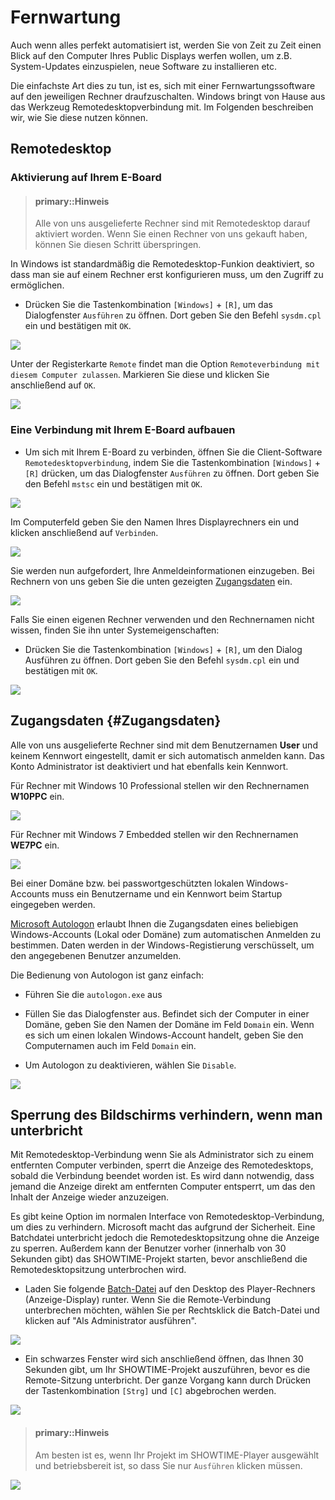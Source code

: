 # Fernwartung

Auch wenn alles perfekt automatisiert ist, werden Sie von Zeit zu Zeit einen Blick auf den Computer Ihres Public Displays werfen wollen, um z.B. System-Updates einzuspielen, neue Software zu installieren etc.

Die einfachste Art dies zu tun, ist es, sich mit einer Fernwartungssoftware auf den jeweiligen Rechner draufzuschalten. Windows bringt von Hause aus das Werkzeug Remotedesktopverbindung mit. Im Folgenden beschreiben wir, wie Sie diese nutzen können.

## Remotedesktop

### Aktivierung auf Ihrem E-Board

> #### primary::Hinweis
>
> Alle von uns ausgelieferte Rechner sind mit Remotedesktop darauf aktiviert worden. Wenn Sie einen Rechner von uns gekauft haben, können Sie diesen Schritt überspringen.

In Windows ist standardmäßig die Remotedesktop-Funkion deaktiviert, so dass man sie auf einem Rechner erst konfigurieren muss, um den Zugriff zu ermöglichen. 

* Drücken Sie die Tastenkombination `[Windows]` + `[R]`, um das Dialogfenster `Ausführen` zu öffnen. Dort geben Sie den Befehl `sysdm.cpl` ein und bestätigen mit `OK`.

![](/images/sysdm.jpg)

Unter der Registerkarte `Remote` findet man die Option `Remoteverbindung mit diesem Computer zulassen`. Markieren Sie diese und klicken Sie anschließend auf `OK`.

![](/images/sysdm-remote.jpg)

### Eine Verbindung mit Ihrem E-Board aufbauen

* Um sich mit Ihrem E-Board zu verbinden, öffnen Sie die Client-Software `Remotedesktopverbindung`, indem Sie die Tastenkombination `[Windows]` + `[R]` drücken, um das Dialogfenster `Ausführen` zu öffnen. Dort geben Sie den Befehl `mstsc` ein und bestätigen mit `OK`.

![](/images/mstsc.jpg)

Im Computerfeld geben Sie den Namen Ihres Displayrechners ein und klicken anschließend auf `Verbinden`.

![](/images/RDC-Computername.jpg)

Sie werden nun aufgefordert, Ihre Anmeldeinformationen einzugeben. Bei Rechnern von uns geben Sie die unten gezeigten [Zugangsdaten](#Zugangsdaten) ein.

![](/images/Anmeldeinformationen_eingeben.jpg)

Falls Sie einen eigenen Rechner verwenden und den Rechnernamen nicht wissen, finden Sie ihn unter Systemeigenschaften:

* Drücken Sie die Tastenkombination `[Windows]` + `[R]`, um den Dialog Ausführen zu öffnen. Dort geben Sie den Befehl `sysdm.cpl` ein und bestätigen mit `OK`.

![](/images/Systemeigentschaften.png)

## Zugangsdaten {#Zugangsdaten}

Alle von uns ausgelieferte Rechner sind mit dem Benutzernamen **User** und keinem Kennwort eingestellt, damit er sich automatisch anmelden kann. Das Konto Administrator ist deaktiviert und hat ebenfalls kein Kennwort.

Für Rechner mit Windows 10 Professional stellen wir den Rechnernamen **W10PPC** ein.

![](/images/W10PPC.jpg)

Für Rechner mit Windows 7 Embedded stellen wir den Rechnernamen **WE7PC** ein.

![](/images/WE7PC.jpg)

Bei einer Domäne bzw. bei passwortgeschützten lokalen Windows-Accounts muss ein Benutzername und ein Kennwort beim Startup eingegeben werden.

[Microsoft Autologon](https://docs.microsoft.com/de-de/sysinternals/downloads/autologon) erlaubt Ihnen die Zugangsdaten eines beliebigen Windows-Accounts (Lokal oder Domäne) zum automatischen Anmelden zu bestimmen. Daten werden in der Windows-Registierung verschüsselt, um den angegebenen Benutzer anzumelden.

Die Bedienung von Autologon ist ganz einfach:

* Führen Sie die `autologon.exe` aus

* Füllen Sie das Dialogfenster aus. Befindet sich der Computer in einer Domäne, geben Sie den Namen der Domäne im Feld `Domain` ein. Wenn es sich um einen lokalen Windows-Account handelt, geben Sie den Computernamen auch im Feld `Domain` ein. 

* Um Autologon zu deaktivieren, wählen Sie `Disable`.

![](/images/autologin.jpg)

## Sperrung des Bildschirms verhindern, wenn man unterbricht

Mit Remotedesktop-Verbindung wenn Sie als Administrator sich zu einem entfernten Computer verbinden, sperrt die Anzeige des Remotedesktops, sobald die Verbindung beendet worden ist. Es wird dann notwendig, dass jemand die Anzeige direkt am entfernten Computer entsperrt, um das den Inhalt der Anzeige wieder anzuzeigen.
 
Es gibt keine Option im normalen Interface von Remotedesktop-Verbindung, um dies zu verhindern. Microsoft macht das aufgrund der Sicherheit. Eine Batchdatei unterbricht jedoch die Remotedesktopsitzung ohne die Anzeige zu sperren. Außerdem  kann der Benutzer vorher (innerhalb von 30 Sekunden gibt) das SHOWTIME-Projekt starten, bevor anschließend die Remotedesktopsitzung unterbrochen wird.

* Laden Sie folgende [Batch-Datei](ftp://ftp.stueber.de/pub/bin/de/windowsembedded/Trennen.bat) auf den Desktop des Player-Rechners (Anzeige-Display) runter. Wenn Sie die Remote-Verbindung unterbrechen möchten, wählen Sie per Rechtsklick die Batch-Datei und klicken auf "Als Administrator ausführen".
 
![](/images/Trennen_als_administrator_ausführen.jpg)

* Ein schwarzes Fenster wird sich anschließend öffnen, das Ihnen 30 Sekunden gibt, um Ihr SHOWTIME-Projekt auszuführen, bevor es die Remote-Sitzung unterbricht. Der ganze Vorgang kann durch Drücken der Tastenkombination `[Strg]` und `[C]` abgebrochen werden.

![](/images/Trennen_30Sek.jpg)

> #### primary::Hinweis
>
> Am besten ist es, wenn Ihr Projekt im SHOWTIME-Player ausgewählt und betriebsbereit ist, so dass Sie nur `Ausführen` klicken müssen.

![](/images/SHOWTIME-starten.jpg)




